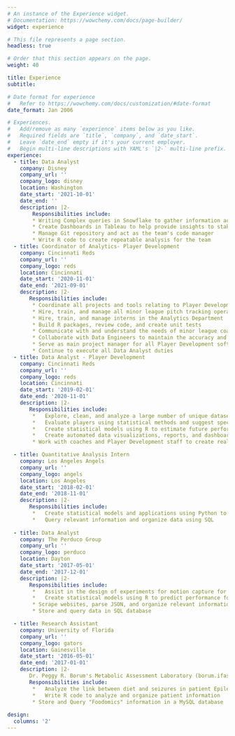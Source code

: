 ```yaml
---
# An instance of the Experience widget.
# Documentation: https://wowchemy.com/docs/page-builder/
widget: experience

# This file represents a page section.
headless: true

# Order that this section appears on the page.
weight: 40

title: Experience
subtitle:

# Date format for experience
#   Refer to https://wowchemy.com/docs/customization/#date-format
date_format: Jan 2006

# Experiences.
#   Add/remove as many `experience` items below as you like.
#   Required fields are `title`, `company`, and `date_start`.
#   Leave `date_end` empty if it's your current employer.
#   Begin multi-line descriptions with YAML's `|2-` multi-line prefix.
experience:
  - title: Data Analyst
    company: Disney
    company_url: ''
    company_logo: disney
    location: Washington
    date_start: '2021-10-01'
    date_end: ''
    description: |2-
        Responsibilities include:
        * Writing Complex queries in Snowflake to gather information across the Hulu Platform 
        * Create Dashboards in Tableau to help provide insights to stakeholders
        * Manage Git repository and act as the team's code manager
        * Write R code to create repeatable analysis for the team
  - title: Coordinator of Analytics- Player Development 
    company: Cincinnati Reds
    company_url: ''
    company_logo: reds
    location: Cincinnati
    date_start: '2020-11-01'
    date_end: '2021-09-01'
    description: |2-
       Responsibilities include:
        * Coordinate all projects and tools relating to Player Development for the Analytics Department 
        * Hire, train, and manage all minor league pitch tracking operators 
        * Hire, train, and manage interns in the Analytics Department
        * Build R packages, review code, and create unit tests 
        * Communicate with and understand the needs of minor league coaches to ensure we are maximizing the usefulness of our tools and reports 
        * Collaborate with Data Engineers to maintain the accuracy and timeliness of our data ingestion 
        * Serve as main project manager for all Player Development software applications
        * Continue to execute all Data Analyst duties
  - title: Data Analyst - Player Development 
    company: Cincinnati Reds
    company_url: ''
    company_logo: reds
    location: Cincinnati
    date_start: '2019-02-01'
    date_end: '2020-11-01'
    description: |2-
       Responsibilities include: 
        *	Explore, clean, and analyze a large number of unique datasets from third party sources 
        *	Evaluate players using statistical methods and suggest specific areas for improvement 
        *	Create statistical models using R to estimate future performance 
        *	Create automated data visualizations, reports, and dashboards using Shiny and R 
        * Work with coaches and Player Development staff to create realistic and actionable improvement plans for all players in the organization 

  - title: Quantitative Analysis Intern
    company: Los Angeles Angels
    company_url: ''
    company_logo: angels
    location: Los Angeles
    date_start: '2018-02-01'
    date_end: '2018-11-01'
    description: |2-
       Responsibilities include: 
        *	Create statistical models and applications using Python to aid the baseball operations staff
        *	Query relevant information and organize data using SQL
  
  - title: Data Analyst
    company: The Perduco Group
    company_url: ''
    company_logo: perduco
    location: Dayton
    date_start: '2017-05-01'
    date_end: '2017-12-01'
    description: |2-
       Responsibilities include: 
        *	Assist in the design of experiments for motion capture for a virtual reality simulator 
        *	Create statistical models using R to predict performance for fantasy sports lineups
        * Scrape websites, parse JSON, and organize relevant information 
        * Store and query data in SQL database 

  - title: Research Assistant
    company: University of Florida
    company_url: ''
    company_logo: gators
    location: Gainesville
    date_start: '2016-05-01'
    date_end: '2017-01-01'
    description: |2-
       Dr. Peggy R. Borum's Metabolic Assessment Laboratory (borum.ifas.ufl.edu)
       Responsibilities include: 
        *	Analyze the link between diet and seizures in patient Epileptic on Ketogenic Therapy 
        *	Write R code to analyze and organize patient information 
        * Store and Query "Foodomics" information in a MySQL database
        
design:
  columns: '2'
---
```


